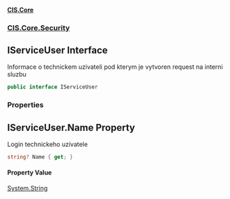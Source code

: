 #### [CIS.Core](index.md 'index')
### [CIS.Core.Security](CIS.Core.Security.md 'CIS.Core.Security')

## IServiceUser Interface

Informace o technickem uzivateli pod kterym je vytvoren request na interni sluzbu

```csharp
public interface IServiceUser
```
### Properties

<a name='CIS.Core.Security.IServiceUser.Name'></a>

## IServiceUser.Name Property

Login technickeho uzivatele

```csharp
string? Name { get; }
```

#### Property Value
[System.String](https://docs.microsoft.com/en-us/dotnet/api/System.String 'System.String')